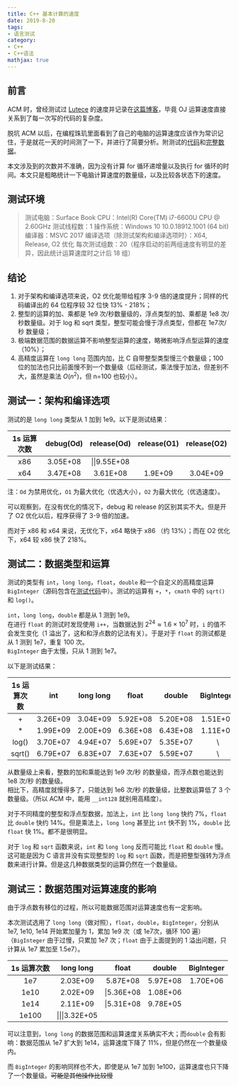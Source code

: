 ```yaml
---
title: C++ 基本计算的速度
date: 2019-8-20
tags:
- 语言测试
category:
- C++
- C++语法
mathjax: true
---
```


## 前言

ACM 时，曾经测试过 [Lutece](http://acm.uestc.edu.cn) 的速度并记录在[这篇博客](../../ACM/Lutece速度)，毕竟 OJ 运算速度直接关系到了每一次写的代码的复杂度。

脱坑 ACM 以后，在编程珠玑里面看到了自己的电脑的运算速度应该作为常识记住，于是就花一天的时间测了一下，并进行了简要分析。附测试的[代码](./computer_calculating_efficiency.cpp)和[完整数据](./computer_calculating_efficiency.xlsx)。

本文涉及到的次数并不准确，因为没有计算 for 循环递增量以及执行 for 循环的时间。本文只是粗略统计一下电脑计算速度的数量级，以及比较各状态下的速度。

## 测试环境

> 测试电脑：Surface Book
> CPU：Intel(R) Core(TM) i7-6600U CPU @ 2.60GHz
> 测试线程数：1
> 操作系统：Windows 10 10.0.18912.1001 (64 bit)
> 编译器：MSVC 2017
> 编译选项（除测试架构和编译选项时）：X64, Release, O2 优化
> 每次测试组数：20（程序启动的前两组速度有明显的差异，因此统计运算速度时之计后 18 组）

## 结论

1. 对于架构和编译选项来说，O2 优化能带给程序 3-9 倍的速度提升；同样的代码编译出的 64 位程序较 32 位快 13% - 218%；  
2. 整型的运算的加、乘都是 1e9 次/秒数量级的，浮点类型的加、乘都是 1e8 次/秒数量级。对于 log 和 sqrt 类型，整型可能会慢于浮点类型，但都在 1e7次/秒 数量级；  
3. 极端数据范围的数据运算不影响整型运算的速度，略微影响浮点型运算的速度（10%）；  
4. 高精度运算在 `long long` 范围内加，比 C 自带整型类型慢三个数量级；100 位的加法也只比前面慢不到一个数量级（后经测试，乘法慢于加法，但差别不大，虽然是乘法 $O(n^2)$，但 n=100 也较小）。

## 测试一：架构和编译选项

测试的是 `long long` 类型从 1 加到 1e9。以下是测试结果：

1s 运算次数|debug(Od)|release(Od)|release(O1)|release(O2)
:-:|:-:|:-:|:-:|:-:
x86|3.05E+08|\\|\\|9.55E+08
x64|3.47E+08|3.61E+08|1.9E+09|3.04E+09

注：`Od` 为禁用优化，`O1` 为最大优化（优选大小），`O2` 为最大优化（优选速度）。

可以观察到，在没有优化的情况下，debug 和 release 的区别其实不大。但是开了 O2 优化以后，程序获得了 3-9 倍的加速。

而对于 x86 和 x64 来说，无优化下，x64 略快于 x86 （约 13%）；而在 O2 优化下，x64 较 x86 快了 218%。

## 测试二：数据类型和运算

测试的类型有 `int`，`long long`，`float`，`double` 和一个自定义的高精度运算 `BigInteger`（源码包含在[测试代码](./computer_calculating_efficiency.cpp)中）。测试的运算有 `+`，`*`，`cmath` 中的 `sqrt()` 和 `log()`。

`int`，`long long`，`double` 都是从 1 测到 1e9。  
在进行 `float` 的测试时发现使用 `i++`，当数据达到 $2^{24} \approx 1.6 \times 10^7$ 时，`i` 的值不会发生变化（1 溢出了，这和和浮点数的记法有关）。于是对于 `float` 的测试都是从 1 测到 1e7，重复 100 次。  
`BigInteger` 由于太慢，只从 1 测到 1e7。

以下是测试结果：

1s 运算次数|int|long long|float|double|BigInteger
:-:|:-:|:-:|:-:|:-:|:-:
+|3.26E+09|3.04E+09|5.92E+08|5.20E+08|1.51E+06
*|1.99E+09|2.00E+09|6.36E+08|6.43E+08|1.11E+06
log()|3.70E+07|4.94E+07|5.69E+07|5.35E+07|\\
sqrt()|6.79E+07|6.83E+07|7.63E+07|5.59E+07|\\

从数量级上来看，整数的加和乘能达到 1e9 次/秒 的数量级，而浮点数也能达到 1e8 次/秒 的数量级。  
相比下，高精度就慢得多了，只能达到 1e6 次/秒 的数量级，比整数运算低了 3 个数量级。（所以 ACM 中，能用 `__int128` 就别用高精度）。

对于不同精度的整型和浮点型数据，加法上，`int` 比 `long long` 快约 7%，`float` 比 `double` 快约 14%。但是乘法上，`long long` 甚至比 `int` 快不到 1%，`double` 比 `float` 快 1%。都不是很明显。

对于 `log` 和 `sqrt` 函数来说，`int` 和 `long long` 反而可能比 `float` 和 `double` 慢。这可能是因为 C 语言并没有实现整型的 `log` 和 `sqrt` 函数，而是把整型强转为浮点数来进行计算。但是这几种数据类型的运算仍然在一个数量级。

## 测试三：数据范围对运算速度的影响

由于浮点数有移位的过程，所以可能数据范围对运算速度也有一定影响。

本次测试选用了 `long long`（做对照），`float`，`double`，`BigInteger`，分别从 1e7, 1e10, 1e14 开始累加量为 1，累加 1e9 次（或 1e7次，循环 100 遍）（`BigInteger` 由于过慢，只累加 1e7 次；`float` 由于上面提到的 1 溢出问题，只计算从 1e7 累加至 1.5e7）。

1s 运算次数|long long|float|double|BigInteger
:-:|:-:|:-:|:-:|:-:
1e7|2.03E+09|5.87E+08|5.97E+08|1.70E+06
1e10|2.02E+09|\\|5.36E+08|1.08E+06
1e14|2.11E+09|\\|5.31E+08|9.78E+05
1e100|\\|\\|\\|3.32E+05

可以注意到，`long long` 的数据范围和运算速度关系确实不大；而`double` 会有影响：数据范围从 1e7 扩大到 1e14，运算速度下降了 11%，但是仍然在一个数量级内。

而 `BigInteger` 的影响同样也不大，即使是从 1e7 加到 1e100，运算速度也只下降了一个数量级。~~可能是其他操作比较慢~~
